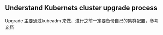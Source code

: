## Understand Kubernets cluster upgrade process
Upgrade 主要通过kubeadm 来做，进行之前一定要备份自己的集群配置，参考[文档](https://kubernetes.io/docs/tasks/administer-cluster/kubeadm-upgrade-1-9/)
